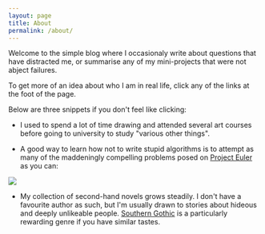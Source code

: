 ```yaml
---
layout: page
title: About
permalink: /about/
---
```


Welcome to the simple blog where I occasionaly write about questions that have distracted me, or summarise any of my mini-projects that were not abject failures.

To get more of an idea about who I am in real life, click any of the links at the foot of the page.

Below are three snippets if you don't feel like clicking:

- I used to spend a lot of time drawing and attended several art courses before going to university to study "various other things".

- A good way to learn how not to write stupid algorithms is to attempt as many of the maddeningly compelling problems posed on [Project Euler](https://projecteuler.net/) as you can:

<img src="https://projecteuler.net/profile/ajcr.png">

- My collection of second-hand novels grows steadily. I don't have a favourite author as such, but I'm usually drawn to stories about hideous and deeply unlikeable people. [Southern Gothic](https://en.wikipedia.org/wiki/Southern_Gothic) is a particularly rewarding genre if you have similar tastes.

